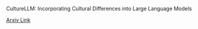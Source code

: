 CultureLLM: Incorporating Cultural Differences into Large Language Models

[Arxiv Link](https://arxiv.org/pdf/2402.10946.pdf)